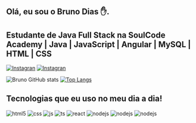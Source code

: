 ## Olá, eu sou o Bruno Dias ✋.
## Estudante de Java Full Stack na SoulCode Academy | Java | JavaScript | Angular | MySQL | HTML | CSS


[![Instagran](https://img.shields.io/badge/LinkedIn-0077B5?style=for-the-badge&logo=linkedin&logoColor=white)](https://www.linkedin.com/in/bruno-dias-26685a243/)
[![Instagran](https://img.shields.io/badge/Instagram-E4405F?style=for-the-badge&logo=instagram&logoColor=white)](https://www.instagram.com/bruno_diasls/)

![Bruno GitHub stats](https://github-readme-stats.vercel.app/api?username=Dev-BrunoDias&show_icons=true&theme=dracula) 
[![Top Langs](https://github-readme-stats.vercel.app/api/top-langs/?username=Dev-BrunoDias&layout=compact)](https://github.com/anuraghazra/github-readme-stats)

## Tecnologias que eu uso no meu dia a dia!

<div style="display: inline_block">
  <img align="center" alt="html5" src="https://img.shields.io/badge/HTML5-E34F26?style=for-the-badge&logo=html5&logoColor=white" />
  <img align="center" alt="css" src="https://img.shields.io/badge/CSS3-1572B6?style=for-the-badge&logo=css3&logoColor=white" />
  <img align="center" alt="js" src="https://img.shields.io/badge/JavaScript-F7DF1E?style=for-the-badge&logo=javascript&logoColor=black" />
  <img align="center" alt="ts" src="https://img.shields.io/badge/TypeScript-007ACC?style=for-the-badge&logo=typescript&logoColor=white" />
  <img align="center" alt="react" src="https://img.shields.io/badge/Java-ED8B00?style=for-the-badge&logo=java&logoColor=white" />
  <img align="center" alt="nodejs" src="https://img.shields.io/badge/Angular-DD0031?style=for-the-badge&logo=angular&logoColor=white" />
  <img align="center" alt="nodejs" src="https://img.shields.io/badge/Bootstrap-563D7C?style=for-the-badge&logo=bootstrap&logoColor=white" />
  <img align="center" alt="nodejs" src="https://img.shields.io/badge/MySQL-00000F?style=for-the-badge&logo=mysql&logoColor=white" />
</div><br/>

